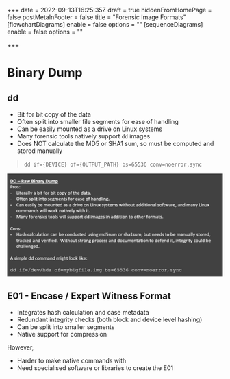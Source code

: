 +++
date = 2022-09-13T16:25:35Z
draft = true
hiddenFromHomePage = false
postMetaInFooter = false
title = "Forensic Image Formats"
[flowchartDiagrams]
enable = false
options = ""
[sequenceDiagrams]
enable = false
options = ""

+++
# Binary Dump

## dd

* Bit for bit copy of the data
* Often split into smaller file segments for ease of handling
* Can be easily mounted as a drive on Linux systems
* Many forensic tools natively support `dd` images
* Does NOT calculate the MD5 or SHA1 sum, so must be computed and stored manually

> `dd if={DEVICE} of={OUTPUT_PATH} bs=65536 conv=noerror,sync`

![](/uploads/snipaste_2022-09-14_02-25-42.jpg)

## E01 - Encase / Expert Witness Format

* Integrates hash calculation and case metadata
* Redundant integrity checks (both block and device level hashing)
* Can be split into smaller segments
* Native support for compression

However,

* Harder to make native commands with 
* Need specialised software or libraries to create the E01